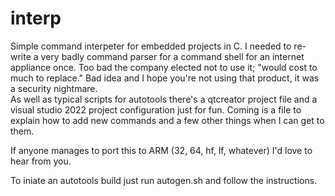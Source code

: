 # interp
Simple command interpeter for embedded projects in C. I needed to re-write a very badly command parser for a command shell for an internet appliance once. Too bad the company elected not to use it; "would cost to much to replace." Bad idea and I hope you're not using that product, it was a security nightmare.<br>
As well as typical scripts for autotools there's a qtcreator project file and a visual studio 2022 project configuration just for fun.
Coming is a file to explain how to add new commands and a few other things when I can get to them.

If anyone manages to port this to ARM (32, 64, hf, lf, whatever) I'd love to hear from you.

To iniate an autotools build just run autogen.sh and follow the instructions.
